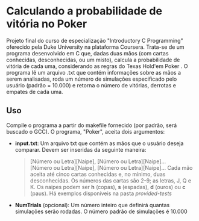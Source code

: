 # Calculando a probabilidade de vitória no Poker

Projeto final do curso de especialização "Introductory C Programming" oferecido pela Duke University na plataforma Coursera. Trata-se de um programa desenvolvido em C que, 
dadas duas mãos (com cartas conhecidas, desconhecidas, ou um misto), calcula a probabilidade de vitória de cada uma, considerando as regras do Texas Hold'em Poker . 
O programa lê um arquivo .txt que contém informações sobre as mãos a serem analisadas, roda um número de simulações especificado pelo usuário (padrão = 10.000) e 
retorna o número de vitórias, derrotas e empates de cada uma.

## Uso
Compile o programa a partir do makefile fornecido (por padrão, será buscado o GCC). O programa, "Poker", aceita dois argumentos:
* __input.txt__: Um arquivo txt que contém as mãos que o usuário deseja comparar. Devem ser inseridas da seguinte maneira:          
  >\[Número ou Letra\]\[Naipe\], \[Número ou Letra\]\[Naipe\]...        
  >\[Número ou Letra\]\[Naipe\], \[Número ou Letra\]\[Naipe\]...
  Cada mão aceita até cinco cartas conhecidas e, no mínimo, duas desconhecidas. Os números das cartas são 2-9; as letras, J, Q e K. Os naipes podem ser __h__ (copas), __s__ (espadas), __d__ (ouros) ou __c__ (paus). Há exemplos disponíveis na pasta _provided-tests_
  
* __NumTrials__ (opcional): Um número inteiro que definirá quantas simulações serão rodadas. O número padrão de simulações é 10.000
